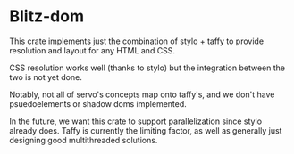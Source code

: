 # Blitz-dom

This crate implements just the combination of stylo + taffy to provide resolution and layout for any HTML and CSS.

CSS resolution works well (thanks to stylo) but the integration between the two is not yet done.

Notably, not all of servo's concepts map onto taffy's, and we don't have psuedoelements or shadow doms implemented.

In the future, we want this crate to support parallelization since stylo already does. Taffy is currently the limiting factor, as well as generally just designing good multithreaded solutions.
